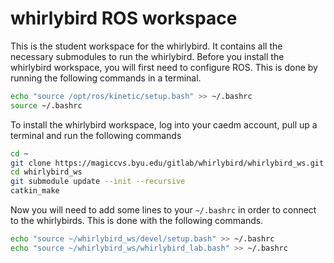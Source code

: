 # whirlybird ROS workspace

This is the student workspace for the whirlybird. It contains all the necessary submodules
to run the whirlybird. Before you install the whirlybird workspace, you will first need to 
configure ROS. This is done by running the following commands in a terminal.
``` bash
echo "source /opt/ros/kinetic/setup.bash" >> ~/.bashrc
source ~/.bashrc
```


To install the whirlybird workspace, log into your caedm account, pull up a terminal and 
run the following commands

``` bash
cd ~
git clone https://magiccvs.byu.edu/gitlab/whirlybird/whirlybird_ws.git 
cd whirlybird_ws
git submodule update --init --recursive
catkin_make 
```

Now you will need to add some lines to your `~/.bashrc` in order to connect to the whirlybirds. This is done with
the following commands.

``` bash
echo "source ~/whirlybird_ws/devel/setup.bash" >> ~/.bashrc
echo "source ~/whirlybird_ws/whirlybird_lab.bash" >> ~/.bashrc
```
